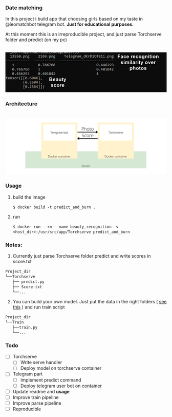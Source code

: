 ### Date matching

In this project i build app that choosing girls based on my taste in @leomatchbot telegram bot. **Just for educational purposes.**

At this moment this is an irreproducible project, and just parse Torchserve folder and predict (on my pc)

<br><img src="img/docker job.png">
<!-- <br><img src="Pipeline.png"> -->

### Architecture
<br><img src="img/Docker.png">


### Usage
1. build the image
    ```
    $ docker build -t predict_and_burn .
    ```

2. run
    ```
    $ docker run --rm --name beauty_recognition -v <host_dir>:/usr/src/app/Torchserve predict_and_burn 
    ```

### Notes: 
1. Currently just parse Torchserve folder predict and write scores in score.txt
```
Project_dir
└──Torchserve
   ├── predict.py
   ├── Score.txt
   └──...
```

2. You can  build your own model.
Just put the data in the right folders ( [see this](Train/README.md) ) and run train script
```
Project_dir
└──Train
   ├──train.py
   └──...
```

### Todo

* [ ] Torchserve
  * [ ] Write serve handler
  * [ ] Deploy model on torchserve container
* [ ] Telegram part
  * [ ] Implement predict command
  * [ ] Deploy telegram user bot on container
* [ ] Update readme and **usage** 
* [ ] Improve train pipeline
* [ ] Improve parse pipeline
* [ ] Reproducible
